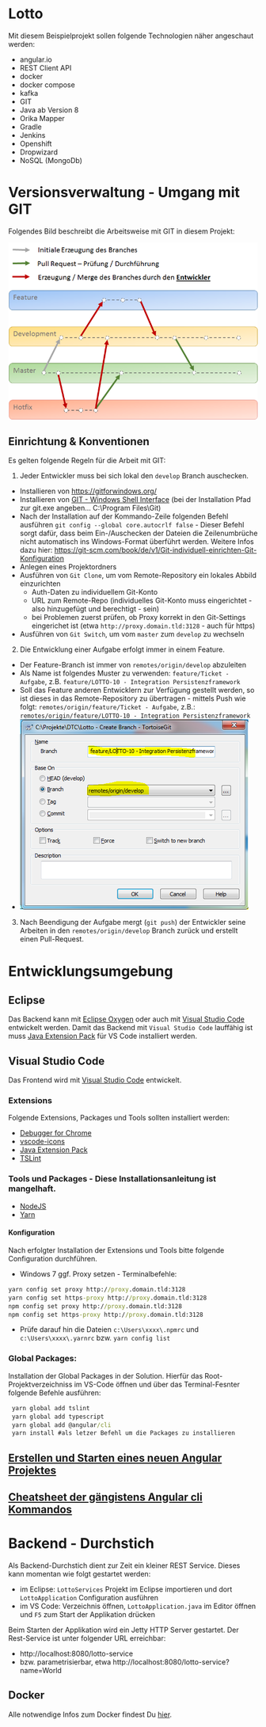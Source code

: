 # Lotto
Mit diesem Beispielprojekt sollen folgende Technologien näher angeschaut werden:

* angular.io
* REST Client API
* docker
* docker compose
* kafka
* GIT
* Java ab Version 8
* Orika Mapper
* Gradle
* Jenkins
* Openshift
* Dropwizard
* NoSQL (MongoDb)

# Versionsverwaltung - Umgang mit GIT
Folgendes Bild beschreibt die Arbeitsweise mit GIT in diesem Projekt:

![GIT Branches](doc/git.png "GIT Branches")

## Einrichtung & Konventionen
Es gelten folgende Regeln für die Arbeit mit GIT:
1. Jeder Entwickler muss bei sich lokal den `develop` Branch auschecken.
  - Installieren von https://gitforwindows.org/	
  - Installieren von [GIT - Windows Shell Interface](https://tortoisegit.org/download/)
	(bei der Installation Pfad zur git.exe angeben... C:\Program Files\Git)
  - Nach der Installation auf der Kommando-Zeile folgenden Befehl ausführen `git config --global core.autocrlf false` -  Dieser Befehl sorgt dafür, dass beim Ein-/Auschecken der Dateien die Zeilenumbrüche nicht automatisch ins Windows-Format überführt werden. Weitere Infos dazu hier: https://git-scm.com/book/de/v1/Git-individuell-einrichten-Git-Konfiguration  
  - Anlegen eines Projektordners
  - Ausführen von `Git Clone`, um vom Remote-Repository ein lokales Abbild einzurichten
    - Auth-Daten zu individuellem Git-Konto
    - URL zum Remote-Repo (individuelles Git-Konto muss eingerichtet - also hinzugefügt und berechtigt - sein)
    - bei Problemen zuerst prüfen, ob Proxy korrekt in den Git-Settings eingerichet ist (etwa `http://proxy.domain.tld:3128` - auch für https)
  - Ausführen von `Git Switch`, um vom `master` zum `develop` zu wechseln
2. Die Entwicklung einer Aufgabe erfolgt immer in einem Feature.
  - Der Feature-Branch ist immer von `remotes/origin/develop` abzuleiten
  - Als Name ist folgendes Muster zu verwenden: `feature/Ticket - Aufgabe`, z.B. `feature/LOTTO-10 - Integration Persistenzframework`
  - Soll das Feature anderen Entwicklern zur Verfügung gestellt werden, so ist dieses in das Remote-Repository zu übertragen - mittels Push wie folgt: `remotes/origin/feature/Ticket - Aufgabe`, z.B.: `remotes/origin/feature/LOTTO-10 - Integration Persistenzframework` 
  - ![GIT Branches](doc/create_feature.png "GIT Branches")
3. Nach Beendigung der Aufgabe mergt (`git push`) der Entwickler seine Arbeiten in den `remotes/origin/develop` Branch zurück und erstellt einen Pull-Request.

# Entwicklungsumgebung

## Eclipse
Das Backend kann mit [Eclipse Oxygen](http://www.eclipse.org/downloads/download.php?file=/technology/epp/downloads/release/oxygen/2/eclipse-java-oxygen-2-win32-x86_64.zip "Zum Download") oder auch mit [Visual Studio Code](https://code.visualstudio.com/download "Zum Download") entwickelt werden. Damit das Backend mit `Visual Studio Code` lauffähig ist muss [Java Extension Pack](https://code.visualstudio.com/docs/java/extensions "Zum Download") für VS Code installiert werden.

## Visual Studio Code
Das Frontend wird mit [Visual Studio Code](https://code.visualstudio.com/download "Zum Download") entwickelt.

### Extensions
Folgende Extensions, Packages und Tools sollten installiert werden:
* [Debugger for Chrome](https://marketplace.visualstudio.com/items?itemName=msjsdiag.debugger-for-chrome)
* [vscode-icons](https://marketplace.visualstudio.com/items?itemName=robertohuertasm.vscode-icons)
* [Java Extension Pack](https://marketplace.visualstudio.com/items?itemName=vscjava.vscode-java-pack)
* [TSLint](https://marketplace.visualstudio.com/items?itemName=eg2.tslint)

### Tools und Packages - Diese Installationsanleitung ist mangelhaft.
* [NodeJS](https://nodejs.org/dist/v9.4.0/node-v9.4.0-x64.msi)
* [Yarn](https://yarnpkg.com/latest.msi)

#### Konfiguration
Nach erfolgter Installation der Extensions und Tools bitte folgende Configuration durchführen.
* Windows 7 ggf. Proxy setzen - Terminalbefehle:
```cmd
yarn config set proxy http://proxy.domain.tld:3128
yarn config set https-proxy http://proxy.domain.tld:3128
npm config set proxy http://proxy.domain.tld:3128
npm config set https-proxy http://proxy.domain.tld:3128
```
* Prüfe darauf hin die Dateien `c:\Users\xxxx\.npmrc` und `c:\Users\xxxx\.yarnrc` bzw. `yarn config list`

### Global Packages:
Installation der Global Packages in der Solution. Hierfür das Root-Projektverzeichniss im VS-Code öffnen und über das Terminal-Fesnter folgende Befehle ausführen:
```cmd
 yarn global add tslint
 yarn global add typescript
 yarn global add @angular/cli
 yarn install #als letzer Befehl um die Packages zu installieren
```

## [Erstellen und Starten eines neuen Angular Projektes](neuesProjekt.md)

 ## [Cheatsheet der gängistens Angular cli Kommandos](https://cli.angular.io/reference.pdf)

# Backend - Durchstich
Als Backend-Durchstich dient zur Zeit ein kleiner REST Service. Dieses kann momentan wie folgt gestartet werden:
- im Eclipse: `LottoServices` Projekt im Eclipse importieren und dort `LottoApplication` Configuration ausführen
- im VS Code: Verzeichnis öffnen, `LottoApplication.java` im Editor öffnen und `F5` zum Start der Applikation drücken

Beim Starten der Applikation wird ein Jetty HTTP Server gestartet. Der Rest-Service ist unter folgender URL erreichbar:
- http://localhost:8080/lotto-service
- bzw. parametrisierbar, etwa http://localhost:8080/lotto-service?name=World

## Docker
Alle notwendige Infos zum Docker findest Du [hier](docker/README.md).
